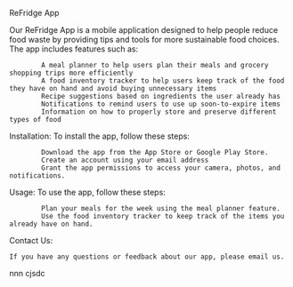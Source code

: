ReFridge App
 
   Our ReFridge App is a mobile application designed to help people reduce food waste by providing tips and tools for more sustainable food choices. The app includes features such as:

            A meal planner to help users plan their meals and grocery shopping trips more efficiently
            A food inventory tracker to help users keep track of the food they have on hand and avoid buying unnecessary items
            Recipe suggestions based on ingredients the user already has
            Notifications to remind users to use up soon-to-expire items
            Information on how to properly store and preserve different types of food

Installation:
   To install the app, follow these steps:


            Download the app from the App Store or Google Play Store.
            Create an account using your email address 
            Grant the app permissions to access your camera, photos, and notifications.

Usage:
    To use the app, follow these steps:

            Plan your meals for the week using the meal planner feature.
            Use the food inventory tracker to keep track of the items you already have on hand.

Contact Us:

    If you have any questions or feedback about our app, please email us.
   nnn cjsdc


